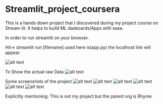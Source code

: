 # Streamlit_project_coursera
This is a hands down project that I discovered during my project course on Stream-lit. It helps to build ML dasboards/Apps with ease. 

In order to run streamlit on your browser.

Hit-> streamlit run [filename] used here is(app.py)
the localhost link will appear.

![alt text](https://i.ibb.co/NmYTyyk/Screenshot-37.png)

To Show the actual raw Data
![alt text](https://i.ibb.co/yBDdf1W/Screenshot-30.png)

Some screenshots of the project
![alt text](https://i.ibb.co/nsD3LTV/Screenshot-36.png)
![alt text](https://i.ibb.co/cQM28V5/Screenshot-31.png)
![alt text](https://i.ibb.co/Wyw8Z9Z/Screenshot-32.png)
![alt text](https://i.ibb.co/7z2ZLrs/Screenshot-33.png)
![alt text](https://i.ibb.co/cDV6MX0/Screenshot-34.png)
![alt text](https://i.ibb.co/dgT1JTD/Screenshot-35.png)

Explicitly mentioning: 
This is not my project but the parent org is Rhyme
